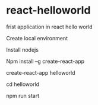 # react-helloworld
frist application in react hello world

Create local environment

Install nodejs 

Npm install –g create-react-app 

create-react-app helloworld

cd helloworld  

npm run start
